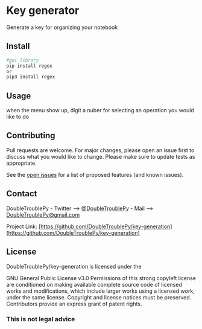 # Key generator

Generate a key for organizing your notebook

## Install

```bash
#gui library
pip install regex
or
pip3 install regex
```

## Usage 

when the menu show up, digit a nuber for selecting an operation you would like to do

## Contributing

Pull requests are welcome. For major changes, please open an issue first to discuss what you would like to change.
Please make sure to update tests as appropriate.

See the [open issues](https://github.com/DoubleTroublePy/key-generation/issues) for a list of proposed features (and known issues).

## Contact
DoubleTroublePy - Twitter --> [@DoubleTroublePy](https://twitter.com/DoubleTroublePy)
                - Mail --> DoubleTroublePy@gmail.com


Project Link: [https://github.com/DoubleTroublePy/key-generation](https://github.com/DoubleTroublePy/key-generation)

## License

DoubleTroublePy/key-generation is licensed under the

GNU General Public License v3.0
Permissions of this strong copyleft license are conditioned on making available complete source code of licensed works and modifications, which include larger works using a licensed work, under the same license. Copyright and license notices must be preserved. Contributors provide an express grant of patent rights.

### This is not legal advice
